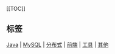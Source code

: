 [[TOC]]

## 标签

[Java](/java/index.md) |
[MySQL](/mysql/index.md) |
[分布式](/distributed/index.md) |
[前端](/web/index.md) |
[工具](/utils/index.md) |
[其他](/others/index.md) 



